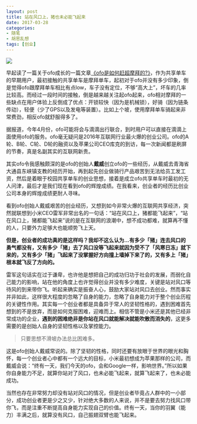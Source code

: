```yaml
---
layout: post
title: 站在风口上，猪也未必能飞起来
date: 2017-03-28
categories: 
- 随笔
- 胡思乱想
tags: [创业]
---
```


![](/assets/img/me/2017-03-28-15-17-04.jpg)

早起读了一篇关于ofo成长的一篇文章[《ofo是如何赶超摩拜的?》](http://mp.weixin.qq.com/s/jV9UiXGbBt1zeJ9FaGIB4w)，作为共享单车的早期用户，最初接触的共享单车是摩拜单车，起初对于ofo并没有多少印象，倒是觉得ofo跟摩拜单车相比有点low，车子没有定位，不够“高大上”，坏车的几率比较高。而经过一段时间的接触，倒是越来越关注起ofo起来，ofo相对摩拜的一些缺点在用户体验上反倒成了优点：开锁较快（因为是机械锁），好骑（因为链条传动），轻便（少了GPS以及发电等装置）。比如上个坡，使用摩拜单车骑起来非常费劲，相反ofo就舒服得多了。
<!-- more -->
据报道，今年4月份，ofo可能将会与滴滴出行联合，到时用户可以直接在滴滴上面使用ofo的服务。ofo毫无疑问是2016年互联网行业最火爆的创业公司。ofo的A轮、B轮、C轮、D轮的融资以及苹果公司CEO库克的到访，每一次新闻都是刷屏的节奏，真是名副其实的互联网新贵。

其实ofo令我感触颇深的是ofo的创始人**戴威**创立ofo的一些经历，从戴威去青海省大通县东峡镇支教的经历开始，再到起先创业做骑行产品艰苦到无法给员工发工资，然后是着眼于校园共享单车的创业思想，接着是成立ofo共享单车时最初的无人问津，最后才是我们现在看到ofo的辉煌成绩。在我看来，创业者的经历比创业公司本身的辉煌成绩更耐人寻味。

看到ofo创始人戴威艰苦的创业经历，又想到如今非常火爆的互联网共享经济，突然就联想到小米CEO雷军非常出名的一句话：“站在风口上，猪都能飞起来”，“站在风口上，猪都能飞起来”说的是在互联网的浪潮中，想不成功都难，就算再不懂的人，只要外力足够大也能顺势飞上天。

**但是，创业者的成功真的是这样吗？我却不这么认为...有多少「猪」连去风口的勇气都没有，又有多少「猪」去了风口没等飞起来就因为受不了「风寒日冻」就下来的，又有多少「猪」飞起来了没掌握好方向撞上墙掉下来了的，又有多上「猪」根本就飞反了方向的。**

雷军这句话实在过于谦卑，也许他是想把自己的成功归功于社会的发展，而弱化自己能力的影响，站在他的角度上也许觉得创业并没有多少难度，关键是站对风口等待风的到来带你飞。听起来确实是振奋人心，鼓励大家站对风口去创业。然而事实并非如此，这样很大程度的忽略了自身的能力，忽略了自身能力对于整个创业历程的关键性作用。其实每一个创业者都是具备异于常人的坚韧性格的，遇到困难首先想到的不是放弃，而是如何克服困难，迎难而上。相信不管是小米还是其他已经非常成功的企业，**遇到的困难绝非是你站在风口就能解决就能吹散而消失的**，这更多需要的是创始人自身的坚韧性格以及掌控能力。

> 只要思想不滑坡办法总比困难多。  

这是ofo创始人戴威常说的。除了坚韧的性格，同时还要有放眼于世界的眼光和胸怀，每一个创业者心中都有一个远大的目标，小米最初想成为苹果那样的公司，而戴威会说：“终有一天，我们今天的ofo，会和Google一样，影响世界。”所以如果你自身能力不足，就算你站对了风口，也未必能飞起来，就算飞起来了，也未必能成功。

当然也存在非常努力却没有站对风口的情况，但是创业者毕竟占人群中的一小部分，成功创业者更是少之又少，针对绝大多数的人来说，并不是要去努力找风口带你飞，而是注重不断提高自身能力实现自己的价值。终有一天，当你的羽翼（能力）丰满之后，就算没有风口，自己振翅双臂也能飞起来。